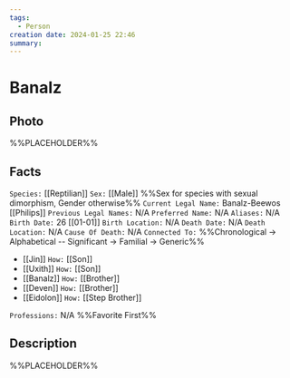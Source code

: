 ```yaml
---
tags:
  - Person
creation date: 2024-01-25 22:46
summary:
---
```

# Banalz

## Photo

%%PLACEHOLDER%%

## Facts

`Species:` [[Reptilian]]
`Sex:` [[Male]] %%Sex for species with sexual dimorphism, Gender otherwise%%
`Current Legal Name:` Banalz-Beewos [[Philips]]
`Previous Legal Names:` N/A
`Preferred Name:` N/A
`Aliases:` N/A
`Birth Date:` 26 [[01-01]]
`Birth Location:` N/A
`Death Date:` N/A
`Death Location:` N/A
`Cause Of Death:` N/A
`Connected To:` %%Chronological -> Alphabetical -- Significant -> Familial -> Generic%%
- [[Jin]] `How:` [[Son]]
- [[Uxith]] `How:` [[Son]]
- [[Banalz]] `How:` [[Brother]]
- [[Deven]] `How:` [[Brother]]
- [[Eidolon]] `How:` [[Step Brother]]

`Professions:` N/A %%Favorite First%%

## Description

%%PLACEHOLDER%%
